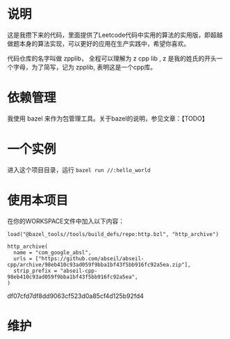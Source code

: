 # 说明
这是我攒下来的代码，里面提供了Leetcode代码中实用的算法的实用版，即超越做题本身的算法实现，可以更好的应用在生产实践中，希望你喜欢。

代码仓库的名字叫做 zpplib， 全程可以理解为 z cpp lib , z 是我的姓氏的开头一个字母，为了简写，记为 zpplib, 表明这是一个cpp库。  


# 依赖管理
我使用 bazel 来作为包管理工具。关于bazel的说明，参见文章：【TODO】

# 一个实例
进入这个项目目录，运行 ` bazel run //:hello_world `


# 使用本项目

在你的WORKSPACE文件中加入以下内容：
```bazel
load("@bazel_tools//tools/build_defs/repo:http.bzl", "http_archive")

http_archive(
  name = "com_google_absl",
  urls = ["https://github.com/abseil/abseil-cpp/archive/98eb410c93ad059f9bba1bf43f5bb916fc92a5ea.zip"],
  strip_prefix = "abseil-cpp-98eb410c93ad059f9bba1bf43f5bb916fc92a5ea",
)
```

df07cfd7df8dd9063cf523d0a85cf4d125b92fd4

# 维护
